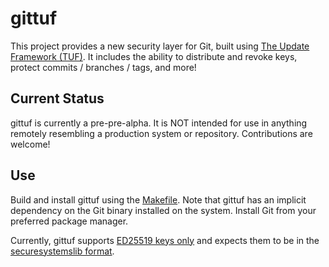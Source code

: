 # gittuf

This project provides a new security layer for Git, built using
[The Update Framework (TUF)](https://theupdateframework.io/).  It includes 
the ability to distribute and revoke keys, protect commits / branches / tags,
and more!

## Current Status

gittuf is currently a pre-pre-alpha. It is NOT intended for use in anything
remotely resembling a production system or repository. Contributions are
welcome!

## Use

Build and install gittuf using the [Makefile](./Makefile). Note that gittuf has
an implicit dependency on the Git binary installed on the system. Install Git
from your preferred package manager.

Currently, gittuf supports
[ED25519 keys only](https://github.com/adityasaky/gittuf/issues/5) and expects
them to be in the
[securesystemslib format](https://github.com/secure-systems-lab/securesystemslib/blob/master/securesystemslib/formats.py#L316-L323).
